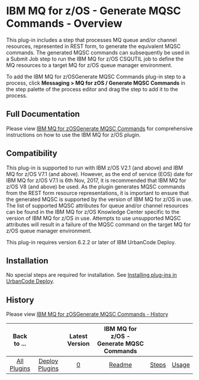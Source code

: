 
# IBM MQ for z/OS - Generate MQSC Commands - Overview

This plug-in includes a step that processes MQ queue and/or channel resources, represented in REST form, to generate the equivalent MQSC commands. The generated MQSC commands can subsequently be used in a Submit Job step to run the IBM MQ for z/OS CSQUTIL job to define the MQ resources to a target MQ for z/OS queue manager environment.

To add the IBM MQ for z/OSGenerate MQSC Commands plug-in step to a process, click **Messaging > MQ for zOS / Generate MQSC Commands** in the step palette of the process editor and drag the step to add it to the process.

## Full Documentation

Please view [IBM MQ for zOSGenerate MQSC Commands](https://github.com/IBM-UrbanCode/IBM-MQ-zOS-UCD/blob/master/doc/white_paper/IBM%20MQ%20for%20zOS%20Generate%20MQSC%20Commands.pdf) for comprehensive instructions on how to use the IBM MQ for z/OS plugin.

## Compatibility

This plug-in is supported to run with IBM z/OS V2.1 (and above) and IBM MQ for z/OS V7.1 (and above). However, as the end of service (EOS) date for IBM MQ for z/OS V7.1 is 6th Nov, 2017, it is recommended that IBM MQ for z/OS V8 (and above) be used. As the plugin generates MQSC commands from the REST form resource representations, it is important to ensure that the generated MQSC is supported by the version of IBM MQ for z/OS in use. The list of supported MQSC attributes for queue and/or channel resources can be found in the IBM MQ for z/OS Knowledge Center specific to the version of IBM MQ for z/OS in use. Attempts to use unsupported MQSC attributes will result in a failure of the MQSC command on the target MQ for z/OS queue manager environment.

This plug-in requires version 6.2.2 or later of IBM UrbanCode Deploy.

## Installation

No special steps are required for installation. See [Installing plug-ins in UrbanCode Deploy](https://community.ibm.com/community/user/wasdevops/blogs/laurel-dickson-bull1/2022/06/13/install-plugins "Installing plug-ins in UrbanCode Deploy").

## History

Please view [IBM MQ for zOSGenerate MQSC Commands - History](https://github.com/UrbanCode/IBM-MQ-zOS-UCD#history)

|          Back to ...          ||         Latest Version         | IBM MQ for z/OS - Generate MQSC Commands |||
|:-----------------------------:|:------------------------------:|:----------------------------------------:| :---: | :---: | :---: |
| [All Plugins](../../index.md) | [Deploy Plugins](../README.md) |                  [0]()                   |[Readme](README.md)|[Steps](steps.md)|[Usage](usage.md)|
